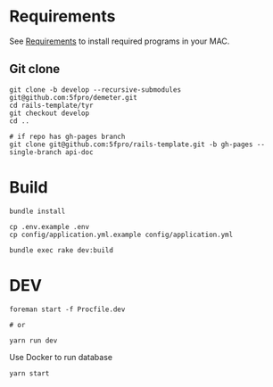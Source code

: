 # Requirements

See [Requirements](REQUIREMENTS.md) to install required programs in your MAC.

## Git clone

```
git clone -b develop --recursive-submodules git@github.com:5fpro/demeter.git
cd rails-template/tyr
git checkout develop
cd ..

# if repo has gh-pages branch
git clone git@github.com:5fpro/rails-template.git -b gh-pages --single-branch api-doc
```

# Build

```
bundle install
```

```
cp .env.example .env
cp config/application.yml.example config/application.yml
```

```
bundle exec rake dev:build
```

# DEV

```shell
foreman start -f Procfile.dev

# or

yarn run dev
```

Use Docker to run database

```shell
yarn start
```
